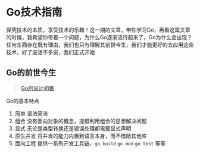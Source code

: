 # Go技术指南

探究技术的本质，享受技术的乐趣！这一期的文章，带你学习Go，再看这篇文章的时候，我希望你带着一个问题，为什么Go逐渐流行起来了，Go为什么会出现？任何东西存在既有理由，我们也只有理解其前世今生，我们才能更好的去应用这些技术，好了废话不多说，我们正式开始

## Go的前世今生

> [Go的设计初衷](https://go.dev/talks/2012/splash.article)

Go的基本特点

1. 简单 语法简洁
2. 组合 没有面向对象的概念，提倡利用组合的思想解决问题
3. 显式 无论是类型转换还是错误处理都需要显式声明
4. 原生并发 将并发的能力内置到语言本身，而不借助其他库
5. 面向工程 提供一系列开发工具链，`go build`  `go mod` `go test` 等等





